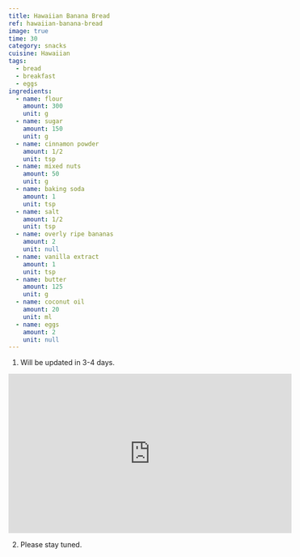 ```yaml
---
title: Hawaiian Banana Bread
ref: hawaiian-banana-bread
image: true
time: 30
category: snacks
cuisine: Hawaiian
tags:
  - bread
  - breakfast
  - eggs
ingredients:
  - name: flour
    amount: 300
    unit: g
  - name: sugar
    amount: 150
    unit: g
  - name: cinnamon powder
    amount: 1/2
    unit: tsp
  - name: mixed nuts
    amount: 50
    unit: g
  - name: baking soda
    amount: 1
    unit: tsp
  - name: salt
    amount: 1/2
    unit: tsp
  - name: overly ripe bananas
    amount: 2
    unit: null
  - name: vanilla extract
    amount: 1
    unit: tsp
  - name: butter
    amount: 125
    unit: g
  - name: coconut oil
    amount: 20
    unit: ml
  - name: eggs
    amount: 2
    unit: null
---
```


1. Will be updated in 3-4 days.

<div class="video-container"><iframe width="560" height="315" src="https://www.youtube.com/embed/-zMvJ5gRx-k" frameborder="0" allow="accelerometer; autoplay; encrypted-media; gyroscope; picture-in-picture" allowfullscreen></iframe></div>

2. Please stay tuned.








